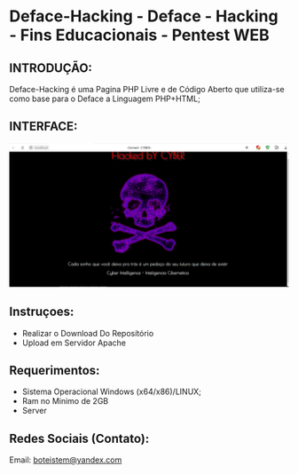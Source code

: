 # Deface-Hacking - Deface - Hacking - Fins Educacionais - Pentest WEB

## INTRODUÇÃO:

Deface-Hacking é uma Pagina PHP Livre e de Código Aberto que utiliza-se como base para o Deface a Linguagem PHP+HTML;

## INTERFACE:
![INterface](https://github.com/Cyber-Root0/Deface-Hacking/blob/main/Midia/Capturar.PNG)



## Instruçoes:
- Realizar o Download Do Reposítório 
- Upload em Servidor Apache

## Requerimentos:

- Sistema Operacional Windows (x64/x86)/LINUX;
- Ram no Minimo de 2GB
- Server


## Redes Sociais (Contato):

Email: boteistem@yandex.com






